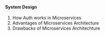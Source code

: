 #### System Design
1. How Auth works in Microservices
2. Advantages of Microservices Architecture
3. Drawbacks of Microservices Architechture


